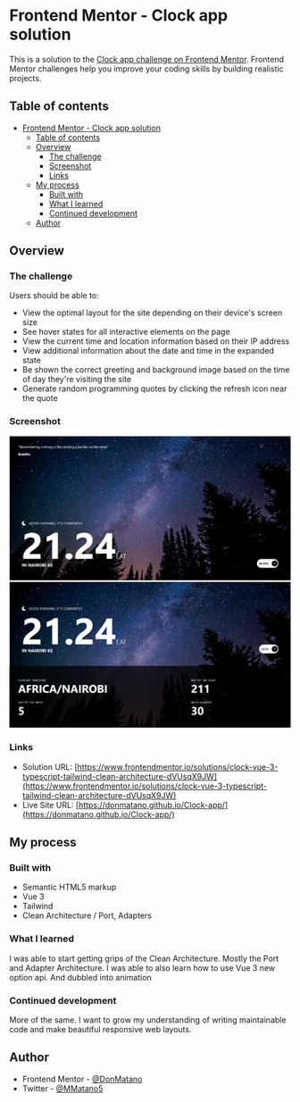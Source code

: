 # Frontend Mentor - Clock app solution

This is a solution to the [Clock app challenge on Frontend Mentor](https://www.frontendmentor.io/challenges/clock-app-LMFaxFwrM). Frontend Mentor challenges help you improve your coding skills by building realistic projects. 

## Table of contents

- [Frontend Mentor - Clock app solution](#frontend-mentor---clock-app-solution)
  - [Table of contents](#table-of-contents)
  - [Overview](#overview)
    - [The challenge](#the-challenge)
    - [Screenshot](#screenshot)
    - [Links](#links)
  - [My process](#my-process)
    - [Built with](#built-with)
    - [What I learned](#what-i-learned)
    - [Continued development](#continued-development)
  - [Author](#author)

## Overview

### The challenge

Users should be able to:

- View the optimal layout for the site depending on their device's screen size
- See hover states for all interactive elements on the page
- View the current time and location information based on their IP address
- View additional information about the date and time in the expanded state
- Be shown the correct greeting and background image based on the time of day they're visiting the site
- Generate random programming quotes by clicking the refresh icon near the quote

### Screenshot

![Example 1](./images/Screenshot_1.png)
![Example 2](./images/Screenshot_2.png)

### Links

- Solution URL: [https://www.frontendmentor.io/solutions/clock-vue-3-typescript-tailwind-clean-architecture-dVUsqX9JW](https://www.frontendmentor.io/solutions/clock-vue-3-typescript-tailwind-clean-architecture-dVUsqX9JW)
- Live Site URL: [https://donmatano.github.io/Clock-app/](https://donmatano.github.io/Clock-app/)

## My process

### Built with

- Semantic HTML5 markup
- Vue 3
- Tailwind
- Clean Architecture / Port, Adapters

### What I learned

I was able to start getting grips of the Clean Architecture. Mostly the Port and Adapter Architecture. I was able to also learn how to use Vue 3 new option api. And dubbled into animation

### Continued development

More of the same. I want to grow my understanding of writing maintainable code and make beautiful responsive web layouts.

## Author

- Frontend Mentor - [@DonMatano](https://www.frontendmentor.io/profile/DonMatano)
- Twitter - [@MMatano5](https://www.twitter.com/MMatano5)
